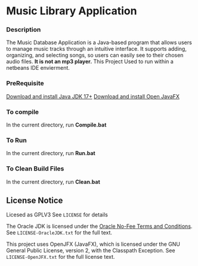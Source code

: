 # Music Library Application

### Description
The Music Database Application is a Java-based program that allows users to manage  music tracks through an intuitive interface. It supports adding, organizing, and selecting songs, so users can easily see to their chosen audio files. **It is not an mp3 player.** This Project Used to run within a netbeans IDE envierment.

### PreRequisite
[Download and install Java JDK 17+](https://www.oracle.com/java/technologies/downloads/)
[Download and install Open JavaFX](https://openjfx.io/)

### To compile
In the current directory, run **Compile.bat**
### To Run
In the current directory, run **Run.bat**
### To Clean Build Files
In the current directory, run **Clean.bat**

## License Notice
Licesed as GPLV3 See `LICENSE` for details

The Oracle JDK is licensed under the [Oracle No-Fee Terms and Conditions](https://www.oracle.com/downloads/licenses/no-fee-license.html).  
See `LICENSE-OracleJDK.txt` for the full text.

This project uses OpenJFX (JavaFX), which is licensed under the GNU General Public License, version 2, with the Classpath Exception.
See `LICENSE-OpenJFX.txt` for the full license text.
